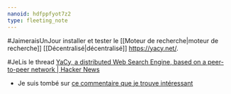 ```yaml
---
nanoid: hdfppfyot7z2
type: fleeting_note
---
```

#JaimeraisUnJour installer et tester le [[Moteur de recherche|moteur de recherche]] [[Décentralisé|décentralisé]] <https://yacy.net/>.

#JeLis le thread [YaCy, a distributed Web Search Engine, based on a peer-to-peer network | Hacker News](https://news.ycombinator.com/item?id=39612950)
- Je suis tombé sur [ce commentaire que je trouve intéressant](https://news.ycombinator.com/item?id=39616244)
